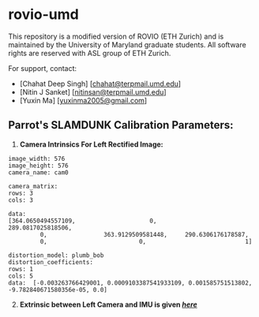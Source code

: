 # rovio-umd
This repository is a modified version of ROVIO (ETH Zurich) and is maintained by the University of Maryland graduate students. All software rights are reserved with ASL group of ETH Zurich.

For support, contact:
- [Chahat Deep Singh] [chahat@terpmail.umd.edu]
- [Nitin J Sanket] [nitinsan@terpmail.umd.edu]
- [Yuxin Ma] [yuxinma2005@gmail.com]

## Parrot's SLAMDUNK Calibration Parameters:
1. **Camera Intrinsics For Left Rectified Image:**
```
image_width: 576
image_height: 576
camera_name: cam0

camera_matrix:
rows: 3
cols: 3

data: 
[364.0650494557109, 	                0,            289.0817025818506, 
         0,       	       363.9129509581448,     290.6306176178587, 	
         0,              	         0,                            1]

distortion_model: plumb_bob
distortion_coefficients:
rows: 1
cols: 5
data:  [-0.003263766429001, 0.0009103387541933109, 0.001585751513802, -9.782840671580356e-05, 0.0]
```  
  
2. **Extrinsic between Left Camera and IMU is given [*here*](https://github.com/chahatdeep/rovio-umd/blob/master/cfg/rovio.info)**
